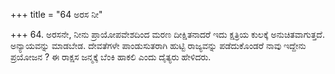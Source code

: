 +++
title = "64 ಅರಸ ನೀ"

+++
64. ಅರಸನೇ, ನೀನು ಪ್ರಾಯೋಪವೇಶದಿಂದ ಮರಣ ದೀಕ್ಷಿತನಾದರೆ ಇದು ಕ್ಷತ್ರಿಯ ಕುಲಕ್ಕೆ ಅನುಚಿತವಾಗುತ್ತದೆ. ಅನ್ಯಾಯವನ್ನು ಮಾಡಬೇಡ. ದೇವತೆಗಳೇ ಪಾಂಡುಸುತರಾಗಿ ಹುಟ್ಟಿ ರಾಜ್ಯವನ್ನು ಪಡೆದುಕೊಂಡರೆ ನಾವು ಇದ್ದೇನು ಪ್ರಯೋಜನ ? ಈ ರಾಕ್ಷಸ ಜನ್ಮಕ್ಕೆ ಬೆಂಕಿ ಹಾಕಲಿ ಎಂದು ದೈತ್ಯರು ಹೇಳಿದರು.